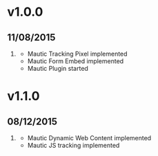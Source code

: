 # v1.0.0
## 11/08/2015

1. [](#new)
    * Mautic Tracking Pixel implemented
    * Mautic Form Embed implemented
    * Mautic Plugin started

# v1.1.0
## 08/12/2015

1. [](#new)
    * Mautic Dynamic Web Content implemented
    * Mautic JS tracking implemented
